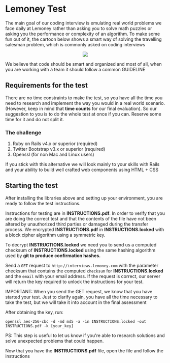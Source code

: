 # Lemoney Test

The main goal of our coding interview is emulating real world problems we face daily at
Lemoney rather than asking you to solve math puzzles or asking you the performance or complexity of
an algorithm. To make some fun out of it, the cartoon below shows a smart way of solving the
travelling salesman problem, which is commonly asked on coding interviews

<p style='text-align:center'>
  <img src='travelling_salesman_problem.png'/>
</p>

We believe that code should be smart and organized and most of all, when you are working
with a team it should follow a common GUIDELINE

## Requirements for the test

There are no time constraints to make the test, so you have all the time you need to research and
implement the way you would in a real world scenario.(However, keep in mind that **time counts**
for our final evaluation). So our suggestion to you is to do the whole test at once if you can.
Reserve some time for it and do not split it.

### The challenge

1. Ruby on Rails v4.x or superior (required)
2. Twitter Bootstrap v3.x or superior (required)
3. Openssl (for non Mac and Linux users)

If you stick with this alternative we will look mainly to your skills
with Rails and your ability to build well crafted web components using HTML + CSS

## Starting the test

After installing the libraries above and setting up your environment, you are ready to follow the test instructions.

Instructions for testing are in **INSTRUCTIONS.pdf**. In order to verify that you are doing the correct test and that the contents of the file have not been altered by unauthorized third parties or damaged during the transfer process. We encrypted **INSTRUCTIONS.pdf** in **INSTRUCTIONS.locked** with a block cipher algorithm using a symmetric key.

To decrypt **INSTRUCTIONS.locked** we need you to send us a computed checksum of **INSTRUCTIONS.locked** using the same hashing algorithm used by **git to produce confirmation hashes.**

Send a `GET` request to `http://interviews.lemoney.com` with the parameter checksum that contains the computed `checksum` for **INSTRUCTIONS.locked** and the `email` with your email address. If the request is correct, our server will return the key required to unlock the instructions for your test.

IMPORTANT: When you send the GET request, we know that you have started your test. Just to clarify again, you have all the time necessary to take the test, but we will take it into account in the final assessment

After obtaining the key, run:

`openssl aes-256-cbc -d -md md5 -a -in INSTRUCTIONS.locked -out INSTRUCTIONS.pdf -k [your_key]`

PS: This step is useful to let us know if you're able to research solutions and solve unexpected problems that could happen.

Now that you have the **INSTRUCTIONS.pdf** file, open the file and follow the instructions

